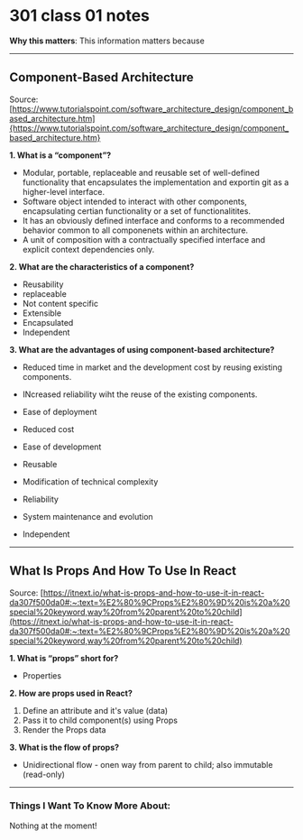 # 301 class 01 notes

**Why this matters**: This information matters because 

------------------------------------

## Component-Based Architecture 

Source: [https://www.tutorialspoint.com/software_architecture_design/component_based_architecture.htm]{https://www.tutorialspoint.com/software_architecture_design/component_based_architecture.htm}

**1. What is a “component”?**

- Modular, portable, replaceable and reusable set of well-defined functionality that encapsulates the implementation and exportin git as a higher-level interface.
- Software object intended to interact with other components, encapsulating certian functionality or a set of functionalitites.
- It has an obviously defined interface and conforms to a recommended behavior common to all componenets within an architecture.
- A unit of composition with a contractually specified interface and explicit context dependencies only. 

**2. What are the characteristics of a component?**

- Reusability
- replaceable
- Not content specific
- Extensible
- Encapsulated
- Independent


**3. What are the advantages of using component-based architecture?**

- Reduced time in market and the development cost by reusing existing components.
- INcreased reliability wiht the reuse of the existing components.

- Ease of deployment
- Reduced cost
- Ease of development
- Reusable
- Modification of technical complexity
- Reliability
- System maintenance and evolution
- Independent

----------------------------

## What Is Props And How To Use In React

Source: [https://itnext.io/what-is-props-and-how-to-use-it-in-react-da307f500da0#:~:text=%E2%80%9CProps%E2%80%9D%20is%20a%20special%20keyword,way%20from%20parent%20to%20child](https://itnext.io/what-is-props-and-how-to-use-it-in-react-da307f500da0#:~:text=%E2%80%9CProps%E2%80%9D%20is%20a%20special%20keyword,way%20from%20parent%20to%20child)

**1. What is “props” short for?**

- Properties

**2. How are props used in React?**

1. Define an attribute and it's value (data)
2. Pass it to child component(s) using Props
3. Render the Props data

**3. What is the flow of props?**

- Unidirectional flow - onen way from parent to child; also immutable (read-only)

------------------------------------
### Things I Want To Know More About:
Nothing at the moment!
